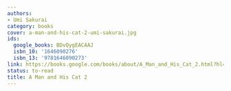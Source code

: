 ```yaml
---
authors:
- Umi Sakurai
category: books
cover: a-man-and-his-cat-2-umi-sakurai.jpg
ids:
  google_books: BDvQygEACAAJ
  isbn_10: '1646090276'
  isbn_13: '9781646090273'
link: https://books.google.com/books/about/A_Man_and_His_Cat_2.html?hl=&id=BDvQygEACAAJ
status: to-read
title: A Man and His Cat 2
---
```

